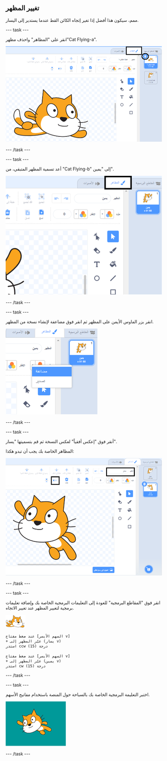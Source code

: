 ## تغيير المظهر

ممم، سيكون هذا أفضل إذا تغير إتجاه الكائن القط عندما يستدير إلى اليسار.

--- task ---

انقر على "المظاهر" واحذف مظهر"Cat Flying-a".

![تم تمييز تبويب المظاهر وحذف أيقونة على المظهر](images/swim-delete-a.png)

--- /task ---

--- task ---

أعد تسمية المظهر المتبقي، من "Cat Flying-b" إلى "يمين".

![تم تمييز اسم اليمين في تبويب المظاهر](images/swim-costume-right.png)

--- /task ---

--- task ---

انقر بزر الماوس الأيمن على المظهر ثم انقر فوق مضاعفة لإنشاء نسخة من المظهر.

![قائمة المظاهر مع تمييز مضاعفة](images/swim-costume-duplicate.png)

--- /task ---

--- task ---

أنقر فوق "إعكس أفقياً" لعكس النسخة ثم قم بتسميتها "يسار".

المظاهر الخاصة بك يجب أن تبدو هكذا:

![مظهر جديد موجه لليسار مع تمييز ايقونة العكس والإسم](images/swim-costume-left.png)

--- /task ---

--- task ---

انقر فوق "المقاطع البرمجية" للعودة إلى التعليمات البرمجية الخاصة بك وإضافة تعليمات برمجية لتغيير المظهر عند تغيير الاتجاه.

![الكائن السبّاح](images/swimmer-sprite.png)

```blocks3
عند ضغط مفتاح [السهم الأيسر v]
+ غيّر المظهر إلى (يسار v)
استدر ccw (15) درجة

عند ضغط مفتاح [السهم الأيسر v]
+ غيّر المظهر إلى (يمين v)
استدر cw (15) درجة
```

--- /task ---

--- task ---

اختبر التعليمة البرمجية الخاصة بك بالسباحة حول المنصة باستخدام مفاتيح الأسهم.

![كائن موجه لليسار](images/swim-test-left.png)

--- /task ---
